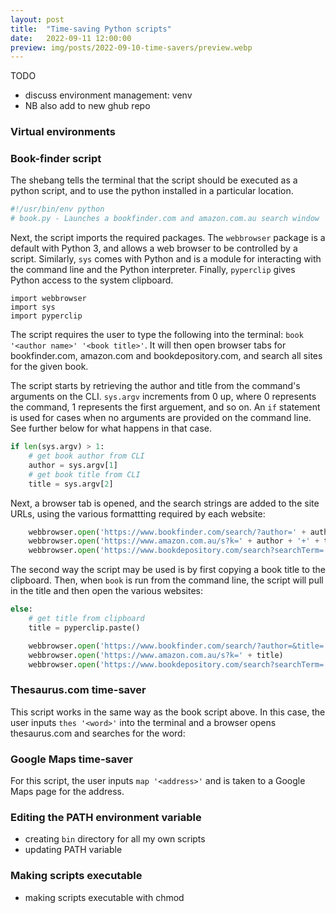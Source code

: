 ```yaml
---
layout: post
title:  "Time-saving Python scripts"
date:   2022-09-11 12:00:00
preview: img/posts/2022-09-10-time-savers/preview.webp
---
```

TODO
- discuss environment management: venv
- NB also add to new ghub repo

### Virtual environments

### Book-finder script
The shebang tells the terminal that the script should be executed as a python script, and to use the python installed in a particular location. 
```python
#!/usr/bin/env python
# book.py - Launches a bookfinder.com and amazon.com.au search window
```
Next, the script imports the required packages. The `webbrowser` package is a default with Python 3, and allows a web browser to be controlled by a script. Similarly, `sys` comes with Python and is a module for interacting with the command line and the Python interpreter. Finally, `pyperclip` gives Python access to the system clipboard.
```
import webbrowser
import sys
import pyperclip
```
The script requires the user to type the following into the terminal: `book '<author name>' '<book title>'`. It will then open browser tabs for bookfinder.com, amazon.com and bookdepository.com, and search all sites for the given book.

The script starts by retrieving the author and title from the command's arguments on the CLI. `sys.argv` increments from 0 up, where 0 represents the command, 1 represents the first arguement, and so on. An `if` statement is used for cases when no arguments are provided on the command line. See further below for what happens in that case.
```python
if len(sys.argv) > 1:
    # get book author from CLI
    author = sys.argv[1]
    # get book title from CLI
    title = sys.argv[2]
```
Next, a browser tab is opened, and the search strings are added to the site URLs, using the various formattting required by each website:
```python
    webbrowser.open('https://www.bookfinder.com/search/?author=' + author + '&title=' + title + '&lang=en&isbn=&new_used=*&destination=au&currency=AUD&mode=basic&st=sr&ac=qr')
    webbrowser.open('https://www.amazon.com.au/s?k=' + author + '+' + title)
    webbrowser.open('https://www.bookdepository.com/search?searchTerm=' + author + '+' + title)
```
The second way the script may be used is by first copying a book title to the clipboard. Then, when `book` is run from the command line, the script will pull in the title and then open the various websites:
```python
else:
    # get title from clipboard
    title = pyperclip.paste()

    webbrowser.open('https://www.bookfinder.com/search/?author=&title=' + title + '&lang=en&isbn=&new_used=*&destination=au&currency=AUD&mode=basic&st=sr&ac=qr')
    webbrowser.open('https://www.amazon.com.au/s?k=' + title)
    webbrowser.open('https://www.bookdepository.com/search?searchTerm=' + title)

```
### Thesaurus.com time-saver
This script works in the same way as the book script above. In this case, the user inputs `thes '<word>'` into the terminal and a browser opens thesaurus.com and searches for the word:

### Google Maps time-saver
For this script, the user inputs `map '<address>'` and is taken to a Google Maps page for the address.

### Editing the PATH environment variable
- creating `bin` directory for all my own scripts
- updating PATH variable

### Making scripts executable
- making scripts executable with chmod
